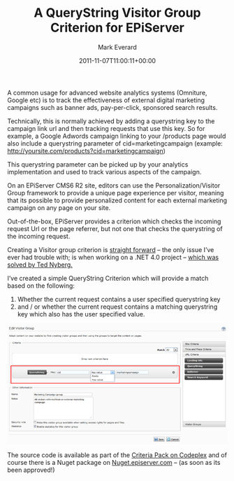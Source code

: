 ﻿---
title: A QueryString Visitor Group Criterion for EPiServer
date: 2011-11-07T11:00:11+00:00
author: Mark Everard
layout: post
color: rgb(0,0,0)
permalink: /2011/11/07/a-querystring-visitor-group-criterion-for-episerver/
dsq_thread_id:
  - "1078927898"
categories:
  - Episerver
---
A common usage for advanced website analytics systems (Omniture, Google etc) is to track the effectiveness of external digital marketing campaigns such as banner ads, pay-per-click, sponsored search results.

Technically, this is normally achieved by adding a querystring key to the campaign link url and then tracking requests that use this key. So for example, a Google Adwords campaign linking to your /products page would also include a querystring parameter of cid=marketingcampaign (example: http://yoursite.com/products?cid=marketingcampaign)

This querystring parameter can be picked up by your analytics implementation and used to track various aspects of the campaign.

On an EPiServer CMS6 R2 site, editors can use the Personalization/Visitor Group framework to provide a unique page experience per visitor, meaning that its possible to provide personalized content for each external marketing campaign on any page on your site.

Out-of-the-box, EPiServer provides a criterion which checks the incoming request Url or the page referrer, but not one that checks the querystring of the incoming request.

Creating a Visitor group criterion is <a title="Developing Custom Visitor Group Criteria" href="http://world.episerver.com/Documentation/Items/Tech-Notes/EPiServer-CMS-6/EPiServer-CMS-6-R2/Visitor-Groups-Creating-Custom-Criteria/" target="_blank">straight forward</a> &#8211; the only issue I&#8217;ve ever had trouble with; is when working on a .NET 4.0 project &#8211; <a title="Unable to implement abstract CriterionBase class in EPiServer " href="http://tedgustaf.com/en/blog/2011/4/criterionbase-no-suitable-method-found-to-override/" target="_blank">which was solved by Ted Nyberg.</a>

I&#8217;ve created a simple QueryString Criterion which will provide a match based on the following:

1. Whether the current request contains a user specified querystring key
2. and / or whether the current request contains a matching querystring key which also has the user specified value.

![Querystring Criterion](/assets/uploads/2011/11/querystringcriterion.png)

The source code is available as part of the <a title="Criteria Pack for EPiServer CMS on CodePlex" href="http://criteriapack.codeplex.com/" target="_blank">Criteria Pack on Codeplex</a> and of course there is a Nuget package on <a title="EPiServer Nuget feed" href="http://nuget.episerver.com/" target="_blank">Nuget.episerver.com</a> &#8211; (as soon as its been approved!)